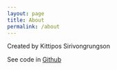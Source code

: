 ```yaml
---
layout: page
title: About
permalink: /about
---
```


Created by Kittipos Sirivongrungson

See code in [Github](https://github.com/Lightbridge-KS/digital-garden-jekyll-test)